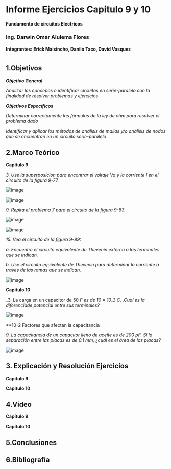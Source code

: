 
##

# Informe Ejercicios Capitulo 9 y 10
#### Fundamento de circuitos Eléctricos 
### Ing. Darwin Omar Alulema Flores

#### Integrantes: Erick Maisincho, Danilo Taco, David Vasquez

#

## 1.Objetivos
***Objetivo General***

_Analizar los concepos e identificar circuitos en serie-paralelo con la finalidad de resolver problemas y ejercicios_

***Objetivos Específicos***

_Determinar correctamente las fórmulas de la ley de ohm para resolver el problema dado_

_Identificar y aplicar los métodos de análisis de mallas y/o análisis de nodos que se encuentran en un circuito serie-paralelo_

## 2.Marco Teórico

**Capítulo 9**

_3. Use la superposicion para encontrar el voltaje Va y la corriente I en el circuito de la figura 9-77._

![image](https://user-images.githubusercontent.com/85728185/126568391-229c5153-ad98-4f73-bf50-34d53fd996b6.png)

![image](https://user-images.githubusercontent.com/85728185/126568409-bfeee2af-e2e1-467a-abeb-e5d0783479b1.png)

_9. Repita el problema 7 para el circuito de la figura 9-83._

![image](https://user-images.githubusercontent.com/85728185/126569411-85f0b565-f633-4c1c-896f-36cae14af36a.png)

![image](https://user-images.githubusercontent.com/85728185/126569424-47cd42e9-77eb-4b65-85dc-a12c53a0d1df.png)

_15. Vea el circuito de la figura 9-89:_

_a. Encuentre el circuito equivalente de Thevenin externo a las terminales que se indican._

_b. Use el circuito equivalente de Thevenin para determinar la corriente a traves de las ramas que se indican._

![image](https://user-images.githubusercontent.com/85728185/126569823-ae7c11b9-b284-4123-8b8b-6a7a668941bc.png)

**Capitulo 10**

_3. La carga en un capacitor de 50 _F es de 10 × 10_3 C. .Cual es la diferenciade potencial entre sus terminales?_

![image](https://user-images.githubusercontent.com/85728185/126570977-9a2e68fa-1c32-4582-8a48-ba0b0fb01c31.png)

**10-2 Factores que afectan la capacitancia

_9. La capacitancia de un capacitor lleno de aceite es de 200 pF. Si la separación entre las placas es de 0.1 mm, ¿cuál es el área de las placas?_

![image](https://user-images.githubusercontent.com/85728185/126571770-dc834c9e-1069-4cb6-b6d9-2ae48b6bc050.png)


## 3. Explicación y Resolución Ejercicios

**Capitulo 9**

**Capitulo 10**

## 4.Video

**Capítulo 9**



**Capítulo 10**



## 5.Conclusiones

## 6.Bibliografía 
